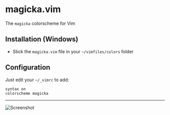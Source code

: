 # magicka.vim
The `magicka` colorscheme for Vim

## Installation (Windows)
   * Stick the `magicka.vim` file in your `~/vimfiles/colors` folder

## Configuration

Just edit your `~/_vimrc` to add:

    syntax on
    colorscheme magicka

---

![Screenshot](https://raw.githubusercontent.com/loshjawrence/magicka.vim/master/screenshot.jpg "screenshot")
